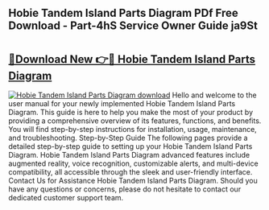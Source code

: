 ## Hobie Tandem Island Parts Diagram PDf Free Download - Part-4hS Service Owner Guide ja9St

# <h2><a href="http://dfmjwba.blite.top/?on=Hobie+Tandem+Island+Parts+Diagram">🔗Download New 👉🔴 Hobie Tandem Island Parts Diagram</a></h2>

[![Hobie Tandem Island Parts Diagram download](https://i.imgur.com/lujVjoI.png)](http://dfmjwba.blite.top/?on=Hobie+Tandem+Island+Parts+Diagram)
Hello and welcome to the user manual for your newly implemented Hobie Tandem Island Parts Diagram. This guide is here to help you make the most of your product by providing a comprehensive overview of its features, functions, and benefits. You will find step-by-step instructions for installation, usage, maintenance, and troubleshooting. Step-by-Step Guide The following pages provide a detailed step-by-step guide to setting up your Hobie Tandem Island Parts Diagram. Hobie Tandem Island Parts Diagram advanced features include augmented reality, voice recognition, customizable alerts, and multi-device compatibility, all accessible through the sleek and user-friendly interface. Contact Us for Assistance Hobie Tandem Island Parts Diagram. Should you have any questions or concerns, please do not hesitate to contact our dedicated customer support team.
